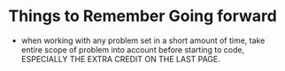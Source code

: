 # Things to Remember Going forward
   - when working with any problem set in a short amount of time, take entire scope of problem into account before starting to code, ESPECIALLY THE EXTRA CREDIT ON THE LAST PAGE. 
